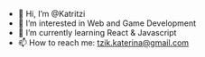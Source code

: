 - 👋 Hi, I’m @Katritzi
- 👀 I’m interested in Web and Game Development
- 🌱 I’m currently learning React & Javascript
- 📫 How to reach me: tzik.katerina@gmail.com

<!---
Katritzi/Katritzi is a ✨ special ✨ repository because its `README.md` (this file) appears on your GitHub profile.
You can click the Preview link to take a look at your changes.
--->
